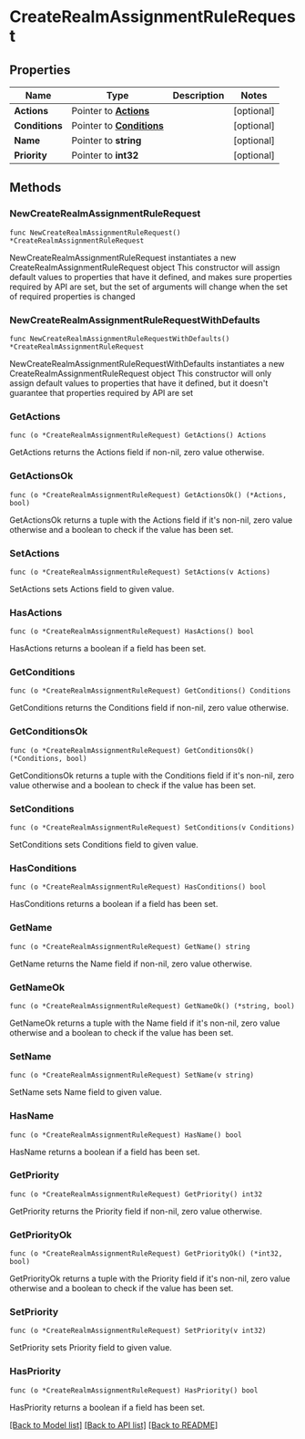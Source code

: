 # CreateRealmAssignmentRuleRequest

## Properties

Name | Type | Description | Notes
------------ | ------------- | ------------- | -------------
**Actions** | Pointer to [**Actions**](Actions.md) |  | [optional] 
**Conditions** | Pointer to [**Conditions**](Conditions.md) |  | [optional] 
**Name** | Pointer to **string** |  | [optional] 
**Priority** | Pointer to **int32** |  | [optional] 

## Methods

### NewCreateRealmAssignmentRuleRequest

`func NewCreateRealmAssignmentRuleRequest() *CreateRealmAssignmentRuleRequest`

NewCreateRealmAssignmentRuleRequest instantiates a new CreateRealmAssignmentRuleRequest object
This constructor will assign default values to properties that have it defined,
and makes sure properties required by API are set, but the set of arguments
will change when the set of required properties is changed

### NewCreateRealmAssignmentRuleRequestWithDefaults

`func NewCreateRealmAssignmentRuleRequestWithDefaults() *CreateRealmAssignmentRuleRequest`

NewCreateRealmAssignmentRuleRequestWithDefaults instantiates a new CreateRealmAssignmentRuleRequest object
This constructor will only assign default values to properties that have it defined,
but it doesn't guarantee that properties required by API are set

### GetActions

`func (o *CreateRealmAssignmentRuleRequest) GetActions() Actions`

GetActions returns the Actions field if non-nil, zero value otherwise.

### GetActionsOk

`func (o *CreateRealmAssignmentRuleRequest) GetActionsOk() (*Actions, bool)`

GetActionsOk returns a tuple with the Actions field if it's non-nil, zero value otherwise
and a boolean to check if the value has been set.

### SetActions

`func (o *CreateRealmAssignmentRuleRequest) SetActions(v Actions)`

SetActions sets Actions field to given value.

### HasActions

`func (o *CreateRealmAssignmentRuleRequest) HasActions() bool`

HasActions returns a boolean if a field has been set.

### GetConditions

`func (o *CreateRealmAssignmentRuleRequest) GetConditions() Conditions`

GetConditions returns the Conditions field if non-nil, zero value otherwise.

### GetConditionsOk

`func (o *CreateRealmAssignmentRuleRequest) GetConditionsOk() (*Conditions, bool)`

GetConditionsOk returns a tuple with the Conditions field if it's non-nil, zero value otherwise
and a boolean to check if the value has been set.

### SetConditions

`func (o *CreateRealmAssignmentRuleRequest) SetConditions(v Conditions)`

SetConditions sets Conditions field to given value.

### HasConditions

`func (o *CreateRealmAssignmentRuleRequest) HasConditions() bool`

HasConditions returns a boolean if a field has been set.

### GetName

`func (o *CreateRealmAssignmentRuleRequest) GetName() string`

GetName returns the Name field if non-nil, zero value otherwise.

### GetNameOk

`func (o *CreateRealmAssignmentRuleRequest) GetNameOk() (*string, bool)`

GetNameOk returns a tuple with the Name field if it's non-nil, zero value otherwise
and a boolean to check if the value has been set.

### SetName

`func (o *CreateRealmAssignmentRuleRequest) SetName(v string)`

SetName sets Name field to given value.

### HasName

`func (o *CreateRealmAssignmentRuleRequest) HasName() bool`

HasName returns a boolean if a field has been set.

### GetPriority

`func (o *CreateRealmAssignmentRuleRequest) GetPriority() int32`

GetPriority returns the Priority field if non-nil, zero value otherwise.

### GetPriorityOk

`func (o *CreateRealmAssignmentRuleRequest) GetPriorityOk() (*int32, bool)`

GetPriorityOk returns a tuple with the Priority field if it's non-nil, zero value otherwise
and a boolean to check if the value has been set.

### SetPriority

`func (o *CreateRealmAssignmentRuleRequest) SetPriority(v int32)`

SetPriority sets Priority field to given value.

### HasPriority

`func (o *CreateRealmAssignmentRuleRequest) HasPriority() bool`

HasPriority returns a boolean if a field has been set.


[[Back to Model list]](../README.md#documentation-for-models) [[Back to API list]](../README.md#documentation-for-api-endpoints) [[Back to README]](../README.md)


